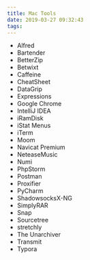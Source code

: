 ```yaml
---
title: Mac Tools
date: 2019-03-27 09:32:43
tags:
---
```


* Alfred
* Bartender
* BetterZip
* Betwixt
* Caffeine
* CheatSheet
* DataGrip
* Expressions
* Google Chrome
* IntelliJ IDEA
* iRamDisk
* iStat Menus
* iTerm
* Moom
* Navicat Premium
* NeteaseMusic
* Numi
* PhpStorm
* Postman
* Proxifier
* PyCharm
* ShadowsocksX-NG
* SimplyRAR
* Snap
* Sourcetree
* stretchly
* The Unarchiver
* Transmit
* Typora